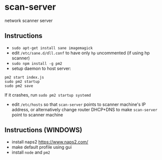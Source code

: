 # scan-server
network scanner server

## Instructions

* `sudo apt-get install sane imagemagick`
* edit `/etc/sane.d/dll.conf` to have only `hp` uncommented (if using hp scanner)
* `sudo npm install -g pm2`
* setup daemon to host server:
```
pm2 start index.js
sudo pm2 startup
sudo pm2 save
```
If it crashes, run `sudo pm2 startup systemd`
* edit `/etc/hosts` so that `scan-server` points to scanner machine's IP address, or alternatively change router DHCP+DNS to make `scan-server` point to scanner machine


## Instructions (WINDOWS)

* install naps2 https://www.naps2.com/
* make default profile using gui
* install `node` and `pm2`


